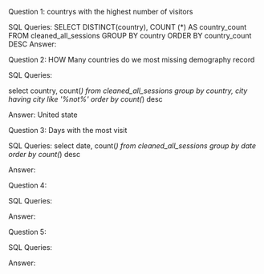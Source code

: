 Question 1: countrys with the highest number of visitors

SQL Queries:
SELECT DISTINCT(country), COUNT (*) AS country_count
FROM cleaned_all_sessions
GROUP BY country
ORDER BY country_count DESC
Answer:


Question 2: HOW Many countries do we most missing demography record

SQL Queries:
	
select country, count(*)
from cleaned_all_sessions
group by country, city
having city like '%not%'
order by count(*) desc

Answer: United state



Question 3: Days with the most visit

SQL Queries:
select date, count(*) 
from cleaned_all_sessions
group by date
order by count(*) desc

Answer:



Question 4: 

SQL Queries:

Answer:



Question 5: 

SQL Queries:

Answer:
